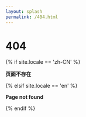 ```yaml
---
layout: splash
permalink: /404.html
---
```


<div class="notice--danger">
  <h1 id="">404</h1>
  {% if site.locale == 'zh-CN' %}
  <p><strong>页面不存在</strong></p>
  {% elsif site.locale == 'en' %}
  <p><strong>Page not found</strong></p>
  {% endif %}
</div>
